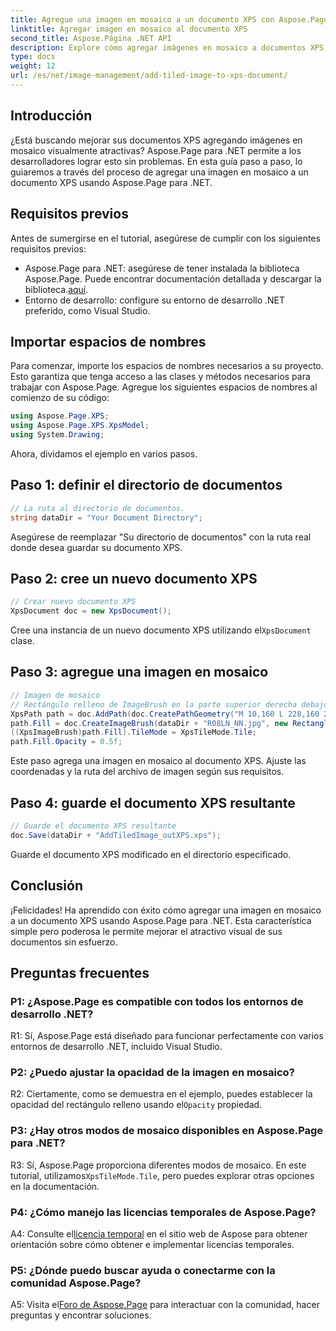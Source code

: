 ```yaml
---
title: Agregue una imagen en mosaico a un documento XPS con Aspose.Page para .NET
linktitle: Agregar imagen en mosaico al documento XPS
second_title: Aspose.Página .NET API
description: Explore cómo agregar imágenes en mosaico a documentos XPS sin esfuerzo con Aspose.Page para .NET. Mejore el atractivo visual y cree documentos sorprendentes.
type: docs
weight: 12
url: /es/net/image-management/add-tiled-image-to-xps-document/
---
```

## Introducción

¿Está buscando mejorar sus documentos XPS agregando imágenes en mosaico visualmente atractivas? Aspose.Page para .NET permite a los desarrolladores lograr esto sin problemas. En esta guía paso a paso, lo guiaremos a través del proceso de agregar una imagen en mosaico a un documento XPS usando Aspose.Page para .NET.

## Requisitos previos

Antes de sumergirse en el tutorial, asegúrese de cumplir con los siguientes requisitos previos:

-  Aspose.Page para .NET: asegúrese de tener instalada la biblioteca Aspose.Page. Puede encontrar documentación detallada y descargar la biblioteca.[aquí](https://reference.aspose.com/page/net/).
- Entorno de desarrollo: configure su entorno de desarrollo .NET preferido, como Visual Studio.

## Importar espacios de nombres

Para comenzar, importe los espacios de nombres necesarios a su proyecto. Esto garantiza que tenga acceso a las clases y métodos necesarios para trabajar con Aspose.Page. Agregue los siguientes espacios de nombres al comienzo de su código:

```csharp
using Aspose.Page.XPS;
using Aspose.Page.XPS.XpsModel;
using System.Drawing;
```

Ahora, dividamos el ejemplo en varios pasos.

## Paso 1: definir el directorio de documentos

```csharp
// La ruta al directorio de documentos.
string dataDir = "Your Document Directory";
```

Asegúrese de reemplazar "Su directorio de documentos" con la ruta real donde desea guardar su documento XPS.

## Paso 2: cree un nuevo documento XPS

```csharp
// Crear nuevo documento XPS
XpsDocument doc = new XpsDocument();
```

 Cree una instancia de un nuevo documento XPS utilizando el`XpsDocument` clase.

## Paso 3: agregue una imagen en mosaico

```csharp
// Imagen de mosaico
// Rectángulo relleno de ImageBrush en la parte superior derecha debajo
XpsPath path = doc.AddPath(doc.CreatePathGeometry("M 10,160 L 228,160 228,305 10,305"));
path.Fill = doc.CreateImageBrush(dataDir + "R08LN_NN.jpg", new RectangleF(0f, 0f, 128f, 96f), new RectangleF(0f, 0f, 64f, 48f));
((XpsImageBrush)path.Fill).TileMode = XpsTileMode.Tile;
path.Fill.Opacity = 0.5f;
```

Este paso agrega una imagen en mosaico al documento XPS. Ajuste las coordenadas y la ruta del archivo de imagen según sus requisitos.

## Paso 4: guarde el documento XPS resultante

```csharp
// Guarde el documento XPS resultante
doc.Save(dataDir + "AddTiledImage_outXPS.xps");
```

Guarde el documento XPS modificado en el directorio especificado.

## Conclusión

¡Felicidades! Ha aprendido con éxito cómo agregar una imagen en mosaico a un documento XPS usando Aspose.Page para .NET. Esta característica simple pero poderosa le permite mejorar el atractivo visual de sus documentos sin esfuerzo.

## Preguntas frecuentes

### P1: ¿Aspose.Page es compatible con todos los entornos de desarrollo .NET?

R1: Sí, Aspose.Page está diseñado para funcionar perfectamente con varios entornos de desarrollo .NET, incluido Visual Studio.

### P2: ¿Puedo ajustar la opacidad de la imagen en mosaico?

R2: Ciertamente, como se demuestra en el ejemplo, puedes establecer la opacidad del rectángulo relleno usando el`Opacity` propiedad.

### P3: ¿Hay otros modos de mosaico disponibles en Aspose.Page para .NET?

 R3: Sí, Aspose.Page proporciona diferentes modos de mosaico. En este tutorial, utilizamos`XpsTileMode.Tile`, pero puedes explorar otras opciones en la documentación.

### P4: ¿Cómo manejo las licencias temporales de Aspose.Page?

 A4: Consulte el[licencia temporal](https://purchase.aspose.com/temporary-license/) en el sitio web de Aspose para obtener orientación sobre cómo obtener e implementar licencias temporales.

### P5: ¿Dónde puedo buscar ayuda o conectarme con la comunidad Aspose.Page?

 A5: Visita el[Foro de Aspose.Page](https://forum.aspose.com/c/page/39) para interactuar con la comunidad, hacer preguntas y encontrar soluciones.